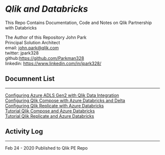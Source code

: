 # ***Qlik and Databricks***

This Repo Contains Documentation, Code and Notes on Qlik Partnership with Databricks

The Author of this Repository 
John Park  
Principal Solution Architect  
email: john.park@qlik.com  
twitter: jpark328  
github:https://github.com/Parkman328  
linkedin: https://www.linkedin.com/in/jpark328/

## Documnent List<br>
--------------

[Configuring Azure ADLS Gen2 with Qlik Data Integration](./Configuring%20Azure%20ADLSv2%20for%20Qlik%20Data%20Integration/readme.md)  
[Configuring Qlik Compose with Azure Databricks and Delta](./Configuring%20Qlik%20Compose%20with%20Azure%20Databricks%20and%20Delta/readme.md)  
[Configuring Qlik Replicate with Azure Databricks](./Configuring%20Qlik%20Replicate%20with%20Azure%20Databricks/readme.md)  
[Tutorial Qlik Compose and Azure Databricks](./Tutorial%20Qlik%20Compose%20and%20Azure%20Databricks/readme.md)  
[Tutorial Qlik Replicate and Azure Databricks](./Tutorial%20Qlik%20Replicate%20and%20Azure%20Databricks/readme.md)  
  
## Activity Log
--------------

Feb 24 - 2020 Published to Qlik PE Repo